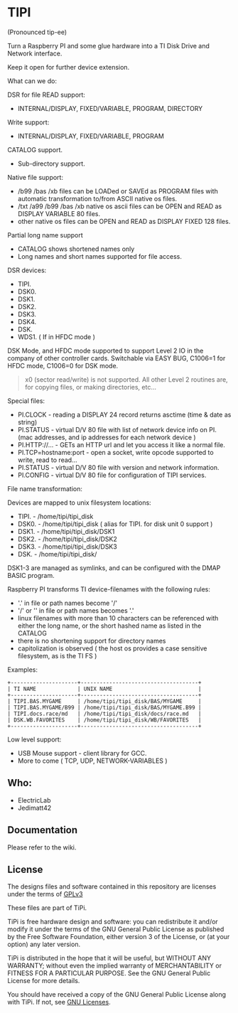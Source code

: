 # TIPI

(Pronounced tip-ee)

Turn a Raspberry PI and some glue hardware into a TI Disk Drive and Network interface. 

Keep it open for further device extension.

What can we do:

DSR for file READ support:

* INTERNAL/DISPLAY, FIXED/VARIABLE, PROGRAM, DIRECTORY

Write support:

* INTERNAL/DISPLAY, FIXED/VARIABLE, PROGRAM

CATALOG support. 

* Sub-directory support.

Native file support:

* /b99 /bas /xb files can be LOADed or SAVEd as PROGRAM files with automatic transformation to/from ASCII native os files.
* /txt /a99 /b99 /bas /xb native os ascii files can be OPEN and READ as DISPLAY VARIABLE 80 files.
* other native os files can be OPEN and READ as DISPLAY FIXED 128 files.

Partial long name support

* CATALOG shows shortened names only
* Long names and short names supported for file access.

DSR devices: 

* TIPI. 
* DSK0. 
* DSK1. 
* DSK2. 
* DSK3. 
* DSK4.
* DSK.
* WDS1. ( If in HFDC mode )

DSK Mode, and HFDC mode supported to support Level 2 IO in the company of other 
controller cards. Switchable via EASY BUG, C1006=1 for HFDC mode, C1006=0 for DSK mode.

>x0 (sector read/write) is not supported. All other Level 2 routines are, for copying
files, or making directories, etc...

Special files:

* PI.CLOCK - reading a DISPLAY 24 record returns asctime (time & date as string)
* PI.STATUS - virtual D/V 80 file with list of network device info on PI. (mac addresses, and ip addresses for each network device )
* PI.HTTP://... - GETs an HTTP url and let you access it like a normal file.
* PI.TCP=hostname:port - open a socket, write opcode supported to write, read to read... 
* PI.STATUS - virtual D/V 80 file with version and network information.
* PI.CONFIG - virtual D/V 80 file for configuration of TIPI services.

File name transformation:

Devices are mapped to unix filesystem locations:

* TIPI. - /home/tipi/tipi_disk
* DSK0. - /home/tipi/tipi_disk ( alias for TIPI. for disk unit 0 support )
* DSK1. - /home/tipi/tipi_disk/DSK1
* DSK2. - /home/tipi/tipi_disk/DSK2
* DSK3. - /home/tipi/tipi_disk/DSK3
* DSK.<vol> - /home/tipi/tipi_disk/<vol>

DSK1-3 are managed as symlinks, and can be configured with the DMAP BASIC program.

Raspberry PI transforms TI device-filenames with the following rules:

* '.' in file or path names become '/'
* '/' or '\' in file or path names becomes '.'
* linux filenames with more than 10 characters can be referenced with either the long name, or the short hashed name
  as listed in the CATALOG
* there is no shortening support for directory names
* capitolization is observed ( the host os provides a case sensitive filesystem, as is the TI FS )

Examples:

```
+---------------------+-------------------------------------+
| TI NAME             | UNIX NAME                           |
+---------------------+-------------------------------------+
| TIPI.BAS.MYGAME     | /home/tipi/tipi_disk/BAS/MYGAME     |
| TIPI.BAS.MYGAME/B99 | /home/tipi/tipi_disk/BAS/MYGAME.B99 |
| TIPI.docs.race/md   | /home/tipi/tipi_disk/docs/race.md   |
| DSK.WB.FAVORITES    | /home/tipi/tipi_disk/WB/FAVORITES   |
+---------------------+-------------------------------------+
```

Low level support:

* USB Mouse support - client library for GCC.
* More to come ( TCP, UDP, NETWORK-VARIABLES )

## Who: 

* ElectricLab
* Jedimatt42

## Documentation

Please refer to the wiki.

## License 

The designs files and software contained in this repository are licenses under the terms of [GPLv3](https://www.gnu.org/licenses/quick-guide-gplv3.en.html)

These files are part of TiPi.

TiPi is free hardware design and software: you can redistribute it and/or modify it under the terms of the GNU General Public License as published by the Free Software Foundation, either version 3 of the License, or (at your option) any later version.

TiPi is distributed in the hope that it will be useful, but WITHOUT ANY WARRANTY; without even the implied warranty of MERCHANTABILITY or FITNESS FOR A PARTICULAR PURPOSE.  See the GNU General Public License for more details.

You should have received a copy of the GNU General Public License along with TiPi.  If not, see [GNU Licenses](http://www.gnu.org/licenses/).

